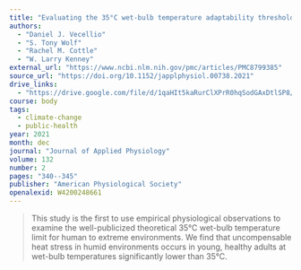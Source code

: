 ```yaml
---
title: "Evaluating the 35°C wet-bulb temperature adaptability threshold for young, healthy subjects"
authors:
  - "Daniel J. Vecellio"
  - "S. Tony Wolf"
  - "Rachel M. Cottle"
  - "W. Larry Kenney"
external_url: "https://www.ncbi.nlm.nih.gov/pmc/articles/PMC8799385"
source_url: "https://doi.org/10.1152/japplphysiol.00738.2021"
drive_links:
  - "https://drive.google.com/file/d/1qaHIt5kaRurClXPrR0hqSodGAxDtlSP8/view?usp=drivesdk"
course: body
tags:
  - climate-change
  - public-health
year: 2021
month: dec
journal: "Journal of Applied Physiology"
volume: 132
number: 2
pages: "340--345"
publisher: "American Physiological Society"
openalexid: W4200248661
---
```


> This study is the first to use empirical physiological observations to examine the well-publicized theoretical 35°C wet-bulb temperature limit for human to extreme environments.
> We find that uncompensable heat stress in humid environments occurs in young, healthy adults at wet-bulb temperatures significantly lower than 35°C.

